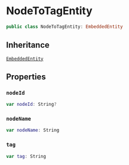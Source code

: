 # NodeToTagEntity

``` swift
public class NodeToTagEntity: EmbeddedEntity
```

## Inheritance

[`EmbeddedEntity`](/EmbeddedEntity)

## Properties

### `nodeId`

``` swift
var nodeId: String?
```

### `nodeName`

``` swift
var nodeName: String
```

### `tag`

``` swift
var tag: String
```
